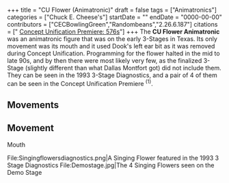 +++
title = "CU Flower (Animatronic)"
draft = false
tags = ["Animatronics"]
categories = ["Chuck E. Cheese's"]
startDate = ""
endDate = "0000-00-00"
contributors = ["CECBowlingGreen","Randombeans","2.26.6.187"]
citations = [" [Concept Unification Premiere: 576s](https://youtu.be/UqRv6tBFgvg?t=576)"]
+++
The **CU Flower Animatronic** was an animatronic figure that was on the early 3-Stages in Texas. Its only movement was its mouth and it used Dook's left ear bit as it was removed during Concept Unification. Programming for the flower halted in the mid to late 90s, and by then there were most likely very few, as the finalized 3-Stage (slightly different than what Dallas Montfort got) did not include them.
They can be seen in the 1993 3-Stage Diagnostics, and a pair of 4 of them can be seen in the Concept Unification Premiere <sup>(1)</sup>.

## Movements

  Movement
  ----------
  Mouth

File:Singingflowersdiagnostics.png|A Singing Flower featured in the 1993 3 Stage Diagnostics
File:Demostage.jpg|The 4 Singing Flowers seen on the Demo Stage
